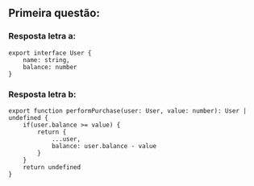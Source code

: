## Primeira questão:

### Resposta letra a:

```
export interface User {
    name: string,
    balance: number
}
```

### Resposta letra b:

```
export function performPurchase(user: User, value: number): User | undefined {
	if(user.balance >= value) {
		return {
			...user,
			balance: user.balance - value		
		}
	}
	return undefined
}
```

